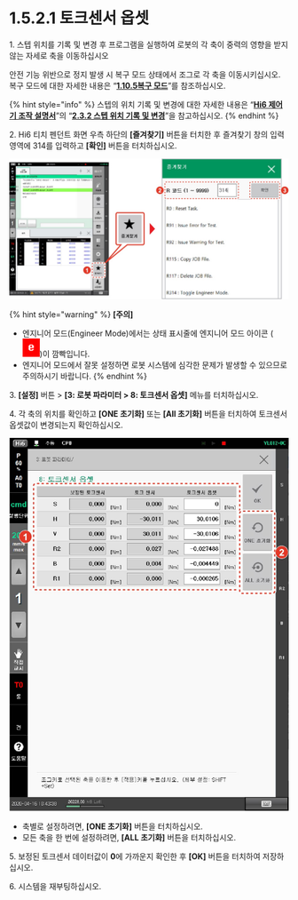 ﻿# 1.5.2.1 토크센서 옵셋

1\. 스텝 위치를 기록 및 변경 후 프로그램을 실행하여 로봇의 각 축이 중력의 영향을 받지 않는 자세로 축을 이동하십시오

안전 기능 위반으로 정지 발생 시 복구 모드 상태에서 조그로 각 축을 이동시키십시오. 복구 모드에 대한 자세한 내용은 “[**1.10.5복구 모드**](../../1-10-safety-condition-monitoring/5-recovery-mode/)”를 참조하십시오.

{% hint style="info" %}
스텝의 위치 기록 및 변경에 대한 자세한 내용은 “[**Hi6 제어기 조작 설명서**](https://hyundai-robotics.gitbook.io/hi6-operation-manual)”의 “[**2.3.2 스텝 위치 기록 및 변경**](https://hyundai-robotics.gitbook.io/hi6-operation-manual/2-operation/2-3-step/step-pose-modify)”을 참고하십시오.
{% endhint %}

2\. Hi6 티치 펜던트 화면 우측 하단의 **\[즐겨찾기]** 버튼을 터치한 후 즐겨찾기 창의 입력 영역에 314를 입력하고 **\[확인]** 버튼을 터치하십시오.

![](../../../_assets/image18.jpeg)

{% hint style="warning" %}
**\[주의]**

* 엔지니어 모드(Engineer Mode)에서는 상태 표시줄에 엔지니어 모드 아이콘  (![](../../../_assets/engineer.png))이 깜빡입니다.
* 엔지니어 모드에서 잘못 설정하면 로봇 시스템에 심각한 문제가 발생할 수 있으므로 주의하시기 바랍니다.
{% endhint %}

3\. **\[설정]** 버튼 > **\[3: 로봇 파라미터 > 8: 토크센서 옵셋]** 메뉴를 터치하십시오.

4\. 각 축의 위치를 확인하고 **\[ONE 초기화]** 또는 **\[All 초기화]** 버튼을 터치하여 토크센서 옵셋값이 변경되는지 확인하십시오.

![](../../../_assets/image19.jpeg)

* 축별로 설정하려면, **\[ONE 초기화]** 버튼을 터치하십시오.
* 모든 축을 한 번에 설정하려면, **\[ALL 초기화]** 버튼을 터치하십시오.

5\. 보정된 토크센서 데이터값이 **0**에 가까운지 확인한 후 **\[OK]** 버튼을 터치하여 저장하십시오.

6\. 시스템을 재부팅하십시오.
